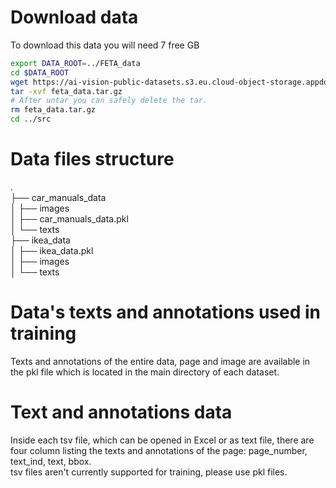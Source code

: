 # Download data
To download this data you will need 7 free GB
```bash
export DATA_ROOT=../FETA_data
cd $DATA_ROOT
wget https://ai-vision-public-datasets.s3.eu.cloud-object-storage.appdomain.cloud/FETA/feta_data.tar.gz
tar -xvf feta_data.tar.gz
# After untar you can safely delete the tar.
rm feta_data.tar.gz
cd ../src
```
# Data files structure
.  
├── car_manuals_data  
│   ├── images  
│   ├── car_manuals_data.pkl  
│   └── texts  
├── ikea_data  
│   ├── ikea_data.pkl  
│   ├── images  
│   └── texts
# Data's texts and annotations used in training
Texts and annotations of the entire data, page and image are available in the pkl file which is located in the main directory of each dataset.
# Text and annotations data
Inside each tsv file, which can be opened in Excel or as text file, there are four column listing the texts and annotations of the page: page_number, text_ind, text, bbox.  
tsv files aren't currently supported for training, please use pkl files.
